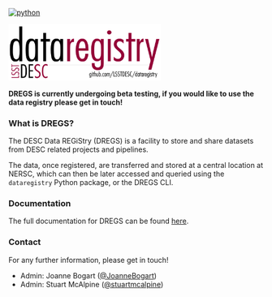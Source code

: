 [![python](https://img.shields.io/badge/Python-3.9-3776AB.svg?style=flat&logo=python&logoColor=white)](https://www.python.org)

<img src="docs/source/_static/DREGS_logo_v2.png" width="300"/>

**DREGS is currently undergoing beta testing, if you would like to use the data registry please get in touch!**

### What is DREGS?

The DESC Data REGiStry (DREGS) is a facility to store and share datasets from DESC related projects and pipelines.

The data, once registered, are transferred and stored at a central location at NERSC, which can then be later accessed and queried using the ``dataregistry`` Python package, or the DREGS CLI. 

### Documentation

The full documentation for DREGS can be found [here](http://lsstdesc.org/dataregistry).

### Contact

For any further information, please get in touch!

- Admin: Joanne Bogart ([@JoanneBogart](https://www.github.com/JoanneBogart))
- Admin: Stuart McAlpine ([@stuartmcalpine](https://www.github.com/stuartmcalpine))

